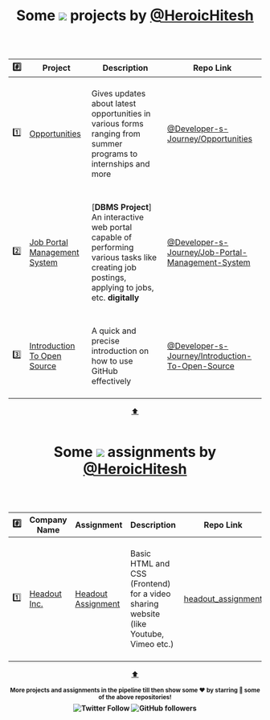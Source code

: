 <h1 align="center" id="topProject">Some <a href="https://github.com/HeroicHitesh"><img src="https://awesome.re/badge.svg"/></a> projects by <a href="https://github.com/HeroicHitesh">@HeroicHitesh</a></h1>
<br><br>

| #️⃣ | Project | Description | Repo Link |
|:--------:|---------|-------------|-----------|
| 1️⃣ | [Opportunities](https://heroichitesh.github.io/Opportunities/)| <br> Gives updates about latest opportunities in various forms ranging from summer programs to internships and more <br><br> | [@Developer-s-Journey/Opportunities](https://github.com/Developer-s-Journey/Opportunities) |
| 2️⃣ | [Job Portal Management System](https://youtu.be/5AHKun9myCo) | <br> [**DBMS Project**] An interactive web portal capable of performing various tasks like creating job postings, applying to jobs, etc. **digitally** <br><br> | [@Developer-s-Journey/Job-Portal-Management-System](https://github.com/Developer-s-Journey/Job-Portal-Management-System) |
| 3️⃣ | [Introduction To Open Source](https://github.com/Developer-s-Journey/Introduction-To-Open-Source) | <br> A quick and precise introduction on how to use GitHub effectively <br><br> | [@Developer-s-Journey/Introduction-To-Open-Source](https://github.com/Developer-s-Journey/Introduction-To-Open-Source) |
<p align="center">
<a href="#topProject">⬆️</a>
<br><br>
<h1 align="center" id="topAssignment">Some <a href="https://github.com/HeroicHitesh"><img src="https://awesome.re/badge.svg"/></a> assignments by <a href="https://github.com/HeroicHitesh">@HeroicHitesh</a></h1>
<br><br>

| #️⃣ | Company Name | Assignment | Description | Repo Link |
|:--------:|---------|-------------|-----------|-----------|
| 1️⃣ | [Headout Inc.](https://www.headout.com) | [Headout Assignment](https://heroichitesh.github.io/headout_assignment/)| <br> Basic HTML and CSS (Frontend) for a video sharing website (like Youtube, Vimeo etc.) <br><br> | [headout_assignment](https://github.com/HeroicHitesh/headout_assignment) |
<p align="center">
<a href="#topAssignment">⬆️</a>
<br><br>
<sup><strong>More projects and assignments in the pipeline till then show some ❤️ by starring 🤩 some of the above repositories!<strong></sup>
<br>
<img alt="Twitter Follow" src="https://img.shields.io/twitter/follow/HeroicHitesh?style=social">
<img alt="GitHub followers" src="https://img.shields.io/github/followers/HeroicHitesh?label=Follow%20%40HeroicHitesh&style=social">
</p>
